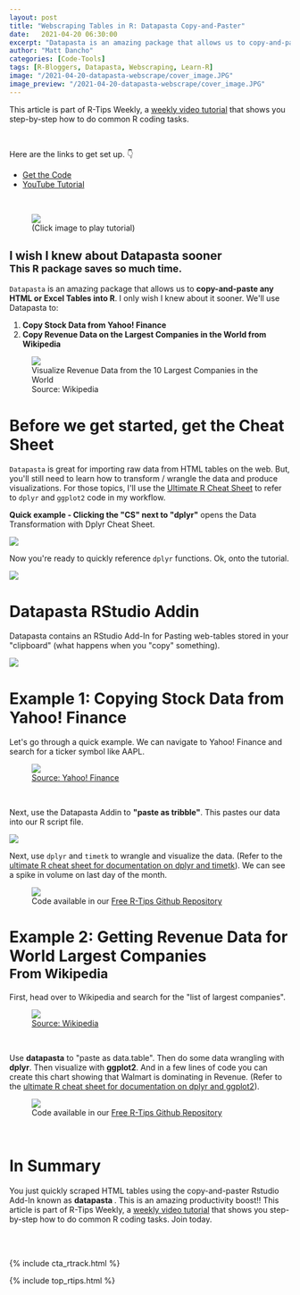 ```yaml
---
layout: post
title: "Webscraping Tables in R: Datapasta Copy-and-Paster"
date:   2021-04-20 06:30:00
excerpt: "Datapasta is an amazing package that allows us to copy-and-paste any HTML or Excel Tables into R."
author: "Matt Dancho"
categories: [Code-Tools]
tags: [R-Bloggers, Datapasta, Webscraping, Learn-R]
image: "/2021-04-20-datapasta-webscrape/cover_image.JPG"
image_preview: "/2021-04-20-datapasta-webscrape/cover_image.JPG"
---
```


This article is part of R-Tips Weekly, a <a href="https://mailchi.mp/business-science/r-tips-newsletter">weekly video tutorial</a> that shows you step-by-step how to do common R coding tasks.

<br/>

<p>Here are the links to get set up. 👇</p>

<ul>
    <li><a href="https://mailchi.mp/business-science/r-tips-newsletter">Get the Code</a></li>
    <li><a href="https://youtu.be/M3h11elq34E">YouTube Tutorial</a></li> 
</ul>

<br/>

<figure class="text-center">
    <a href="https://youtu.be/M3h11elq34E">
    <img src="/assets/2021-04-20-datapasta-webscrape/video.png" border="0" /></a>
  <figcaption>(Click image to play tutorial)</figcaption>
</figure>

<h2> I wish I knew about Datapasta sooner <br>
<small>This R package saves so much time.</small></h2>

<p><code>Datapasta</code> is an amazing package that allows us to <strong>copy-and-paste any HTML or Excel Tables into R</strong>. I only wish I knew about it sooner. We'll use Datapasta to:</p>

<ol>
    <li><strong>Copy Stock Data from Yahoo! Finance</strong></li>
    <li><strong>Copy Revenue Data on the Largest Companies in the World from Wikipedia</strong></li>
</ol>

<figure class="text-center">
    <img src="/assets/2021-04-20-datapasta-webscrape/visualize_data.jpg" style="max-width:100%;">
  <figcaption>Visualize Revenue Data from the 10 Largest Companies in the World <br> Source: Wikipedia</figcaption>
</figure>

<h1>Before we get started, get the Cheat Sheet</h1>

<p><code>Datapasta</code> is great for importing raw data from HTML tables on the web. But, you'll still need to learn how to transform / wrangle the data and produce visualizations. For those topics, I'll use the <a href="https://www.business-science.io/r-cheatsheet.html"> Ultimate R Cheat Sheet</a> to refer to <code>dplyr</code> and <code>ggplot2</code> code in my workflow.</p>  

<p><strong>Quick example - Clicking the "CS" next to "dplyr"</strong> opens the Data Transformation with Dplyr Cheat Sheet.</p>

<a href="https://www.business-science.io/r-cheatsheet.html"> <img src="/assets/2021-04-20-datapasta-webscrape/workflow.jpg" style="max-width:100%;"> </a>
<br>
<p>Now you're ready to quickly reference <code>dplyr</code> functions.  Ok, onto the tutorial.</p> 

<img src="/assets/2021-04-20-datapasta-webscrape/cheat_sheet.jpg" style="max-width:100%;"> 

<h1>Datapasta RStudio Addin</h1>

<p>Datapasta contains an RStudio Add-In for Pasting web-tables stored in your "clipboard" (what happens when you "copy" something). </p>

<img src="/assets/2021-04-20-datapasta-webscrape/rstudio_addin.jpg" style="max-width:100%;">

<h1>Example 1: Copying Stock Data from Yahoo! Finance</h1>

<p>Let's go through a quick example. We can navigate to Yahoo! Finance and search for a ticker symbol like AAPL. </p>

<figure class="text-center">
    <img src="/assets/2021-04-20-datapasta-webscrape/yahoo_finance.jpg" style="max-width:100%;">
  <figcaption><a href="https://finance.yahoo.com/quote/AAPL/history">Source: Yahoo! Finance </a></figcaption>
</figure>
<br>
<p>Next, use the Datapasta Addin to <strong>"paste as tribble"</strong>. This pastes our data into our R script file.  </p>

<img src="/assets/2021-04-20-datapasta-webscrape/rscript_file.jpg" style="max-width:100%;">

<p>Next, use <code>dplyr</code> and <code>timetk</code> to wrangle and visualize the data. (Refer to the <a href="https://www.business-science.io/r-cheatsheet.html">ultimate R cheat sheet for documentation on dplyr and timetk</a>). We can see a spike in volume on last day of the month. </p>

<figure class="text-center">
    <img src="/assets/2021-04-20-datapasta-webscrape/visualize_data_2.jpg" style="max-width:100%;">
  <figcaption>Code available in our <a href="https://mailchi.mp/business-science/r-tips-newsletter">Free R-Tips Github Repository</a></figcaption>
</figure>


<h1>Example 2: Getting Revenue Data for World Largest Companies<br>
<small>From Wikipedia</small></h1>

<p>First, head over to Wikipedia and search for the "list of largest companies".</p>

<figure class="text-center">
    <img src="/assets/2021-04-20-datapasta-webscrape/wikipedia.jpg" style="max-width:100%;">
  <figcaption><a href="https://en.wikipedia.org/wiki/List_of_largest_companies_by_revenue"> Source: Wikipedia</a></figcaption>
</figure>

<br>

<p>Use <strong>datapasta</strong> to "paste as data.table". Then do some data wrangling with <strong>dplyr</strong>. Then visualize with <strong>ggplot2</strong>. And in a few lines of code you can create this chart showing that Walmart is dominating in Revenue. (Refer to the <a href="https://www.business-science.io/r-cheatsheet.html">ultimate R cheat sheet for documentation on dplyr and ggplot2</a>).

<figure class="text-center">
    <img src="/assets/2021-04-20-datapasta-webscrape/Revenue.jpg" style="max-width:100%;">
  <figcaption>Code available in our <a href="https://mailchi.mp/business-science/r-tips-newsletter">Free R-Tips Github Repository</a></figcaption>
</figure>

<br>

<h1>In Summary</h1>

<p>You just quickly scraped HTML tables using the copy-and-paster Rstudio Add-In known as <strong> datapasta </strong>. This is an amazing productivity boost!! This article is part of R-Tips Weekly, a <a href="https://mailchi.mp/business-science/r-tips-newsletter">weekly video tutorial</a> that shows you step-by-step how to do common R coding tasks. Join today.</p> 

<!-- This is markdown code. It wont look formatted in your browser, 
    but will be fine when published. to the website -->

<br><br>

{% include cta_rtrack.html %}

{% include top_rtips.html %}


